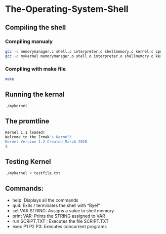 # The-Operating-System-Shell


## Compiling the shell
  ### Compiling manualy 
  ```bash
  gcc -c memorymanager.c shell.c interpreter.c shellmemory.c kernel.c cpu.c pcb.c ram.c memorymanager.c
  gcc -o mykernel memorymanager.o shell.o interpreter.o shellmemory.o kernel.o cpu.o pcb.o ram.o
  ```
  ### Compiling with make file
  ```bash
  make
  ```
## Running the kernal
```bash
./mykernel
```
## The promtline
```bash
Kernel 1.1 loaded!
Welcome to the Irmak's Kernel!
Kernel Version 1.2 Created March 2020
$
```
## Testing Kernel
```bash
./mykernel < testfile.txt
```
## Commands:
  * help: Displays all the commands
  * quit: Exits / terminates the shell with “Bye!”
  * set VAR STRING: Assigns a value to shell memory
  * print VAR: Prints the STRING assigned to VAR
  * run SCRIPT.TXT : Executes the file SCRIPT.TXT
  * exec P1 P2 P3: Executes concurrent programs

